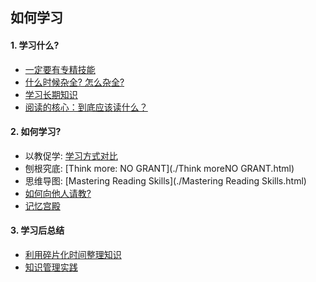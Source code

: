 ## 如何学习

#### 1. 学习什么?

- [一定要有专精技能](./一定要有专精技能.html) 
- [什么时候杂全? 怎么杂全? ](./专精与杂全的思考.html) 
- [学习长期知识](./学习长期知识.html) 
- [阅读的核心：到底应该读什么？](./阅读的核心.html) 

#### 2. 如何学习?

- 以教促学: [学习方式对比](./学习方式对比.html) 
- 刨根究底: [Think more: NO GRANT](./Think moreNO GRANT.html) 
- 思维导图: [Mastering Reading Skills](./Mastering Reading Skills.html) 
- [如何向他人请教?](./如何请教.html) 
- [记忆宫殿](./记忆宫殿.html) 

#### 3. 学习后总结

- [利用碎片化时间整理知识](./利用碎片化时间整理知识.html) 
- [知识管理实践](./知识管理实践.html) 

